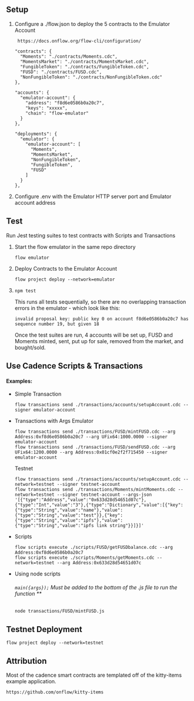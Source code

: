 ## Setup
1. Configure a ./flow.json to deploy the 5 contracts to the Emulator Account
		
		https://docs.onflow.org/flow-cli/configuration/

	```
	"contracts": {
      "Moments": "./contracts/Moments.cdc",
      "MomentsMarket": "./contracts/MomentsMarket.cdc",
      "FungibleToken": "./contracts/FungibleToken.cdc",
      "FUSD": "./contracts/FUSD.cdc",
      "NonFungibleToken": "./contracts/NonFungibleToken.cdc"
    },
	```
	```
	"accounts": {
      "emulator-account": {
        "address": "f8d6e0586b0a20c7",
        "keys": "xxxxx",
        "chain": "flow-emulator"
      }
	},
	```
	```
	"deployments": {
      "emulator": {
        "emulator-account": [
          "Moments",
          "MomentsMarket",
          "NonFungibleToken",
          "FungibleToken",
          "FUSD"
        ]
      }
    },
	```

2. Configure .env with the Emulator HTTP server port and Emulator account address

## Test
Run Jest testing suites to test contracts with Scripts and Transactions
1. Start the flow emulator in the same repo directory

	```flow emulator```
    
2. Deploy Contracts to the Emulator Account

	```flow project deploy --network=emulator```

3. ```npm test```
 
	This runs all tests sequentially, so there are no overlapping transaction errors in the emulator - which look like this:
    ```
	invalid proposal key: public key 0 on account f8d6e0586b0a20c7 has sequence number 19, but given 18
	```
	Once the test suites are run, 4 accounts will be set up, FUSD and Moments minted, sent, put up for sale, removed from the market, and bought/sold.

## Use Cadence Scripts & Transactions

#### Examples:

- Simple Transaction

	```
	flow transactions send ./transactions/accounts/setupAccount.cdc --signer emulator-account
	```
- Transactions with Args
	Emulator

	```
	flow transactions send ./transactions/FUSD/mintFUSD.cdc --arg Address:0xf8d6e0586b0a20c7 --arg UFix64:1000.0000 --signer emulator-account
    flow transactions send ./transactions/FUSD/sendFUSD.cdc --arg UFix64:1200.0000 --arg Address:0x01cf0e2f2f715450 --signer emulator-account
	```
	Testnet

	```
	flow transactions send ./transactions/accounts/setupAccount.cdc --network=testnet --signer testnet-account
	flow transactions send ./transactions/Moments/mintMoments.cdc --network=testnet --signer testnet-account --args-json '[{"type":"Address","value":"0x633d28d54651d07c"},{"type":"Int","value":"3"},{"type":"Dictionary","value":[{"key":{"type":"String","value":"name"},"value":{"type":"String","value":"test"}},{"key":{"type":"String","value":"ipfs"},"value":{"type":"String","value":"ipfs link string"}}]}]'
	```
- Scripts

	```
	flow scripts execute ./scripts/FUSD/getFUSDbalance.cdc --arg Address:0xf8d6e0586b0a20c7
	flow scripts execute ./scripts/Moments/getMoments.cdc --network=testnet --arg Address:0x633d28d54651d07c

	```
- Using node scripts

	###### ```main({args});``` Must be added to the bottom of the .js file to run the function **

	```
	node transactions/FUSD/mintFUSD.js
	```

## Testnet Deployment
```flow project deploy --network=testnet```
    
## Attribution

Most of the cadence smart contracts are templated off of the kitty-items example application.

    https://github.com/onflow/kitty-items
